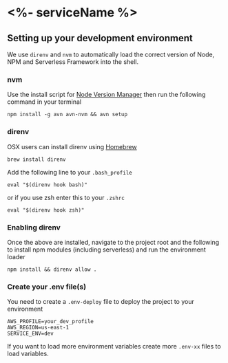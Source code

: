 # <%- serviceName %>

## Setting up your development environment
We use `direnv` and `nvm` to automatically load the correct version of Node, NPM and Serverless Framework into the shell.

### nvm
Use the install script for [Node Version Manager](https://github.com/creationix/nvm#install-script) then run the following command in your terminal
```
npm install -g avn avn-nvm && avn setup
```

### direnv
OSX users can install direnv using [Homebrew](http://brew.sh/)
```
brew install direnv
```

Add the following line to your `.bash_profile`

```
eval "$(direnv hook bash)"
```

or if you use zsh enter this to your `.zshrc`

```
eval "$(direnv hook zsh)"
```

### Enabling direnv
Once the above are installed, navigate to the project root and the following to install npm modules (including serverless) and run the environment loader
```
npm install && direnv allow .
```

### Create your .env file(s)
You need to create a `.env-deploy` file to deploy the project to your environment

```
AWS_PROFILE=your_dev_profile
AWS_REGION=us-east-1
SERVICE_ENV=dev
```

If you want to load more environment variables create more `.env-xx` files to load variables.
